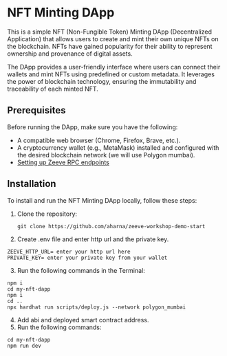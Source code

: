 # NFT Minting DApp

This is a simple NFT (Non-Fungible Token) Minting DApp (Decentralized Application) that allows users to create and mint their own unique NFTs on the blockchain. NFTs have gained popularity for their ability to represent ownership and provenance of digital assets.

The DApp provides a user-friendly interface where users can connect their wallets and mint NFTs using predefined or custom metadata. It leverages the power of blockchain technology, ensuring the immutability and traceability of each minted NFT.


## Prerequisites

Before running the DApp, make sure you have the following:

- A compatible web browser (Chrome, Firefox, Brave, etc.).
- A cryptocurrency wallet (e.g., MetaMask) installed and configured with the desired blockchain network (we will use Polygon mumbai).
- [Setting up Zeeve RPC endpoints](https://github.com/aharna/zeeve-workshop-demo/edit/main/RPC.md)

## Installation

To install and run the NFT Minting DApp locally, follow these steps:

1. Clone the repository:

   ```shell
   git clone https://github.com/aharna/zeeve-workshop-demo-start
   ```

2. Create .env file and enter http url and the private key. 

```shell
ZEEVE_HTTP_URL= enter your http url here
PRIVATE_KEY= enter your private key from your wallet
```
3. Run the following commands in the Terminal:

```shell
npm i
cd my-nft-dapp
npm i
cd ..
npx hardhat run scripts/deploy.js --network polygon_mumbai
```
4. Add abi and deployed smart contract address.
5. Run the following commands:
```shell
cd my-nft-dapp
npm run dev
```
